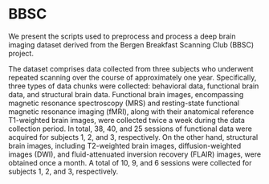 # BBSC
We present the scripts used to preprocess and process a deep brain imaging dataset derived from the Bergen Breakfast Scanning Club (BBSC) project. 

The dataset comprises data collected from three subjects who underwent repeated scanning over the course of approximately one year. Specifically, three types of data chunks were collected: behavioral data, functional brain data, and structural brain data. Functional brain images, encompassing magnetic resonance spectroscopy (MRS) and resting-state functional magnetic resonance imaging (fMRI), along with their anatomical reference T1-weighted brain images, were collected twice a week during the data collection period. In total, 38, 40, and 25 sessions of functional data were acquired for subjects 1, 2, and 3, respectively. On the other hand, structural brain images, including T2-weighted brain images, diffusion-weighted images (DWI), and fluid-attenuated inversion recovery (FLAIR) images, were obtained once a month. A total of 10, 9, and 6 sessions were collected for subjects 1, 2, and 3, respectively.

